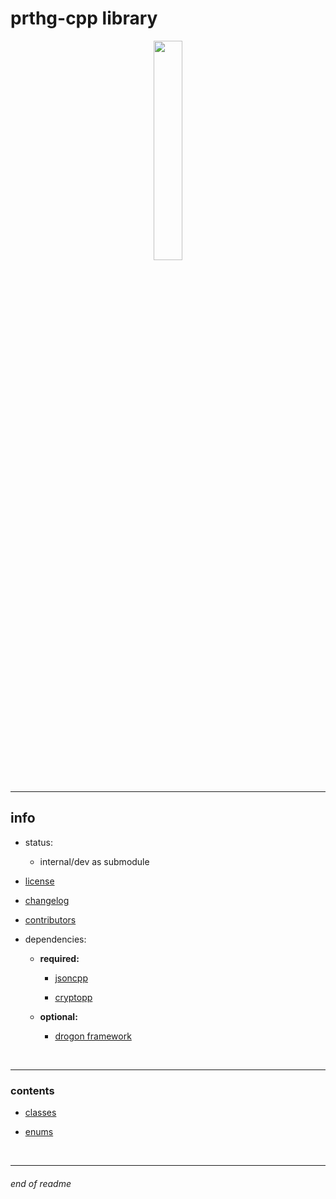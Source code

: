 # prthg-cpp library

<div style="text-align: center;" align="center">
    <img
        src=./docs/assets/prthg-cpp-color-transparent.png
        style="display: block;width: 30%;margin-left: auto;margin-right: auto;"
    />
</div>

<br>

---

## info

- status:
    - internal/dev as submodule

- [license](./LICENSE.md)

- [changelog](./CHANGELOG.md)

- [contributors](./CONTRIBUTORS.md)

- dependencies:
    - __required:__
        - [jsoncpp](https://github.com/open-source-parsers/jsoncpp)

        - [cryptopp](https://github.com/weidai11/cryptopp)

    - __optional:__
        - [drogon framework](https://github.com/drogonframework/drogon)

<br>

---

### contents

- [classes](https://github.com/prothegee/prthg-cpp/tree/main/src/prthgcpp/classes)

- [enums](https://github.com/prothegee/prthg-cpp/tree/main/src/prthgcpp/enums)

<!-- - [interfaces](https://github.com/prothegee/prthg-cpp/tree/main/src/prthgcpp/interfaces) -->

<!-- - [structs](https://github.com/prothegee/prthg-cpp/tree/main/src/prthgcpp/structs) -->

<!-- - [types](https://github.com/prothegee/prthg-cpp/tree/main/src/prthgcpp/types) -->

<br>

---

###### end of readme